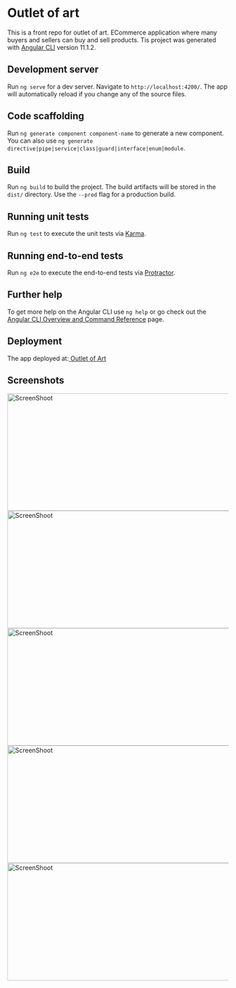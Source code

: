 # Outlet of art

This is a front repo for outlet of art. ECommerce application where many buyers and sellers can buy and sell products. Tis project was generated with [Angular CLI](https://github.com/angular/angular-cli) version 11.1.2.

## Development server

Run `ng serve` for a dev server. Navigate to `http://localhost:4200/`. The app will automatically reload if you change any of the source files.

## Code scaffolding

Run `ng generate component component-name` to generate a new component. You can also use `ng generate directive|pipe|service|class|guard|interface|enum|module`.

## Build

Run `ng build` to build the project. The build artifacts will be stored in the `dist/` directory. Use the `--prod` flag for a production build.

## Running unit tests

Run `ng test` to execute the unit tests via [Karma](https://karma-runner.github.io).

## Running end-to-end tests

Run `ng e2e` to execute the end-to-end tests via [Protractor](http://www.protractortest.org/).

## Further help

To get more help on the Angular CLI use `ng help` or go check out the [Angular CLI Overview and Command Reference](https://angular.io/cli) page.

## Deployment

The app deployed at:<a href="https://outlet-of-art.herokuapp.com/"> Outlet of Art </a>

## Screenshots
<img src="https://i.ibb.co/MMqVk88/12.jpg" width="543" height="267" alt="ScreenShoot">
<img src="https://i.ibb.co/JCtdYVF/13.jpg" width="543" height="267" alt="ScreenShoot">
<img src="https://i.ibb.co/2hrHkCy/1.jpg" width="543" height="267" alt="ScreenShoot">
<img src="https://i.ibb.co/x3bNX1M/7.jpg" width="543" height="267" alt="ScreenShoot">
<img src="https://i.ibb.co/6N1d8XQ/8.jpg" width="543" height="267" alt="ScreenShoot">
